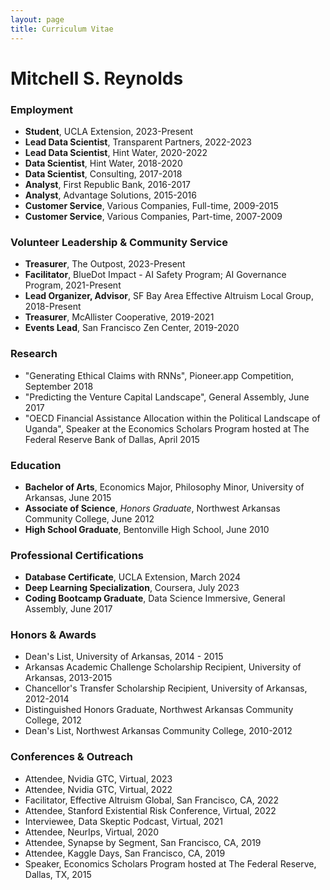 ```yaml
---
layout: page
title: Curriculum Vitae
---
```

# Mitchell S. Reynolds

### Employment
- **Student**, UCLA Extension, 2023-Present
- **Lead Data Scientist**, Transparent Partners, 2022-2023
- **Lead Data Scientist**, Hint Water, 2020-2022
- **Data Scientist**, Hint Water, 2018-2020
- **Data Scientist**, Consulting, 2017-2018
- **Analyst**, First Republic Bank, 2016-2017
- **Analyst**, Advantage Solutions, 2015-2016
- **Customer Service**, Various Companies, Full-time, 2009-2015
- **Customer Service**, Various Companies, Part-time, 2007-2009

### Volunteer Leadership & Community Service
- **Treasurer**, The Outpost, 2023-Present
- **Facilitator**, BlueDot Impact - AI Safety Program; AI Governance Program, 2021-Present
- **Lead Organizer, Advisor**, SF Bay Area Effective Altruism Local Group, 2018-Present
- **Treasurer**, McAllister Cooperative, 2019-2021
- **Events Lead**, San Francisco Zen Center, 2019-2020

### Research
- "Generating Ethical Claims with RNNs", Pioneer.app Competition, September 2018
- "Predicting the Venture Capital Landscape", General Assembly, June 2017
- "OECD Financial Assistance Allocation within the Political Landscape of Uganda", Speaker at the Economics Scholars Program hosted at The Federal Reserve Bank of Dallas, April 2015

### Education
- **Bachelor of Arts**, Economics Major, Philosophy Minor, University of Arkansas, June 2015
- **Associate of Science**, _Honors Graduate_, Northwest Arkansas Community College, June 2012
- **High School Graduate**, Bentonville High School, June 2010

### Professional Certifications
- **Database Certificate**, UCLA Extension, March 2024
- **Deep Learning Specialization**, Coursera, July 2023
- **Coding Bootcamp Graduate**, Data Science Immersive, General Assembly, June 2017


### Honors & Awards
- Dean's List, University of Arkansas, 2014 - 2015
- Arkansas Academic Challenge Scholarship Recipient, University of Arkansas, 2013-2015
- Chancellor's Transfer Scholarship Recipient, University of Arkansas, 2012-2014
- Distinguished Honors Graduate, Northwest Arkansas Community College, 2012
- Dean's List, Northwest Arkansas Community College, 2010-2012

### Conferences & Outreach
- Attendee, Nvidia GTC, Virtual, 2023
- Attendee, Nvidia GTC, Virtual, 2022
- Facilitator, Effective Altruism Global, San Francisco, CA, 2022
- Attendee, Stanford Existential Risk Conference, Virtual, 2022
- Interviewee, Data Skeptic Podcast, Virtual, 2021
- Attendee, NeurIps, Virtual, 2020
- Attendee, Synapse by Segment, San Francisco, CA, 2019
- Attendee, Kaggle Days, San Francisco, CA, 2019
- Speaker, Economics Scholars Program hosted at The Federal Reserve, Dallas, TX, 2015
